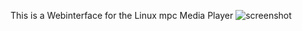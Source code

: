 This is a Webinterface for the Linux mpc Media Player
![screenshot](https://user-images.githubusercontent.com/31519324/164620132-85381f7d-064c-494c-8ed0-98ee46344e07.jpeg)
